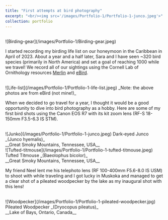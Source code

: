 ```yaml
---
title: "First attempts at bird photography"
excerpt: "<br/><img src='/images/Portfolio-1/Portfolio-1-junco.jpeg'>"
collection: portfolio
---
```


<br/>
![Birding-gear](/images/Portfolio-1/Birding-gear.jpeg)

I started recording my birding life list on our honeymoon in the Caribbean in April of 2023. About a year and a half later, Sara and I have seen ~320 bird species (primarily in North America) and set a goal of reaching 1000 while we travel! We record all of our sightings using the Cornell Lab of Ornithology resources [Merlin](https://merlin.allaboutbirds.org/) and [eBird](https://ebird.org/).

<br/>
![Life-list](/images/Portfolio-1/Portfolio-1-life-list.jpeg)
_Note: the above photos are from eBird (not mine!)_ 

When we decided to go travel for a year, I thought it would be a good opportunity to dive into bird photography as a hobby. Here are some of my first bird shots using the Canon EOS R7 with its kit zoom lens (RF-S 18-150mm F3.5-6.3 IS STM).

<br/>
![Junko](/images/Portfolio-1/Portfolio-1-junco.jpeg)
Dark-eyed Junco _(Junco hyemalis)_ <br/> __Great Smoky Mountains, Tennessee, USA__

<br/>
![Tufted-titmouse](/images/Portfolio-1/Portfolio-1-tufted-titmouse.jpeg)
Tufted Titmouse _(Baeolophus bicolor)_ <br/> __Great Smoky Mountains, Tennessee, USA__

My friend Neel lent me his telephoto lens (RF 100-400mm F5.6-8.0 IS USM) to shoot with while traveling and I got lucky in Muskoka and managed to get a clear shot of a pileated woodpecker by the lake as my inaugural shot with this lens!

<br/>
![Woodpecker](/images/Portfolio-1/Portfolio-1-pileated-woodpecker.jpg)
Pileated Woodpecker _(Dryocopus pileatus)_ <br/> __Lake of Bays, Ontario, Canada__
